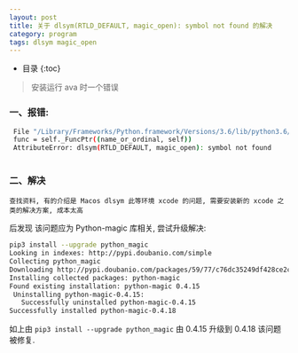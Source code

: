 ```yaml
---
layout: post
title: 关于 dlsym(RTLD_DEFAULT, magic_open): symbol not found 的解决
category: program
tags: dlsym magic_open
---
```


* 目录
{:toc}

> 安装运行 ava 时一个错误
### 一、报错:  
   ```bash
    File "/Library/Frameworks/Python.framework/Versions/3.6/lib/python3.6/ctypes/__init__.py", line 366, in __getitem__
    func = self._FuncPtr((name_or_ordinal, self))  
    AttributeError: dlsym(RTLD_DEFAULT, magic_open): symbol not found  
    
   ```  
### 二、解决  
    查找资料, 有的介绍是 Macos dlsym 此等环境 xcode 的问题, 需要安装新的 xcode 之类的解决方案, 成本太高  
    
后发现 该问题应为 Python-magic 库相关, 尝试升级解决:  

   ```bash
   pip3 install --upgrade python_magic  
Looking in indexes: http://pypi.doubanio.com/simple  
Collecting python_magic  
  Downloading http://pypi.doubanio.com/packages/59/77/c76dc35249df428ce2c38a3196e2b2e8f9d2f847a8ca1d4d7a3973c28601/python_magic-0.4.18-py2.py3-none-any.whl
Installing collected packages: python-magic    
  Found existing installation: python-magic 0.4.15  
    Uninstalling python-magic-0.4.15:  
      Successfully uninstalled python-magic-0.4.15  
Successfully installed python-magic-0.4.18  
   ```  
   
如上由 `pip3 install --upgrade python_magic` 由 0.4.15 升级到 0.4.18 该问题被修复.  
